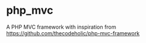 # php_mvc
A PHP MVC framework with inspiration from https://github.com/thecodeholic/php-mvc-framework
